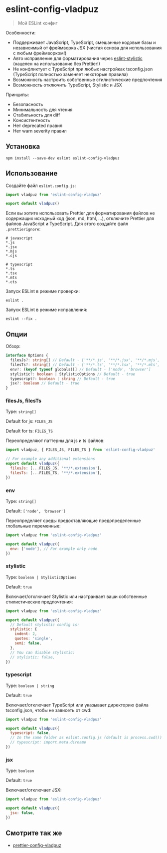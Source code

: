 # eslint-config-vladpuz

> Мой ESLint конфиг

Особенности:

- Поддерживает JavaScript, TypeScript, смешанные кодовые базы и независимый от
  фреймворка JSX (чистая основа для использования с любым фреймворком!)
- Авто исправление для форматирования через
  [eslint-stylistic](https://github.com/eslint-stylistic/eslint-stylistic)
  (нацелен на использование без Prettier!)
- Не конфликтует с TypeScript при любых настройках tsconfig.json (TypeScript
  полностью заменяет некоторые правила)
- Возможность настроить собственные стилистические предпочтения
- Возможность отключить TypeScript, Stylistic и JSX

Принципы:

- Безопасность
- Минимальность для чтения
- Стабильность для diff
- Консистентность
- Нет deprecated правил
- Нет warn severity правил

## Установка

```shell
npm install --save-dev eslint eslint-config-vladpuz
```

## Использование

Создайте файл `eslint.config.js`:

```javascript
import vladpuz from 'eslint-config-vladpuz'

export default vladpuz()
```

Если вы хотите использовать Prettier для форматирования файлов не содержащих
исходный код (json, md, html, ...), отключите Prettier для файлов JavaScript и
TypeScript. Для этого создайте файл `.prettierignore`:

```ignore
# javascript
*.js
*.jsx
*.mjs
*.cjs

# typescript
*.ts
*.tsx
*.mts
*.cts
```

Запуск ESLint в режиме проверки:

```shell
eslint .
```

Запуск ESLint в режиме исправления:

```shell
eslint --fix .
```

## Опции

Обзор:

```typescript
interface Options {
  filesJs?: string[] // Default - ['**/*.js', '**/*.jsx', '**/*.mjs', '**/*.cjs']
  filesTs?: string[] // Default - ['**/*.ts', '**/*.tsx', '**/*.mts', '**/*.cts']
  env?: (keyof typeof globals)[] // Default - ['node', 'browser']
  stylistic?: boolean | StylisticOptions // Default - true
  typescript?: boolean | string // Default - true
  jsx?: boolean // Default - true
}
```

### filesJs, filesTs

Type: `string[]`

Default for js: `FILES_JS`

Default for ts: `FILES_TS`

Переопределяют паттерны для js и ts файлов:

```javascript
import vladpuz, { FILES_JS, FILES_TS } from 'eslint-config-vladpuz'

// For example any additional extensions
export default vladpuz({
  filesJs: [...FILES_JS, '**/*.extension'],
  filesTs: [...FILES_TS, '**/*.extension'],
})
```

### env

Type: `string[]`

Default: `['node', 'browser']`

Переопределяет среды предоставляющие предопределенные глобальные переменные:

```javascript
import vladpuz from 'eslint-config-vladpuz'

export default vladpuz({
  env: ['node'], // For example only node
})
```

### stylistic

Type: `boolean | StylisticOptions`

Default: `true`

Включает/отключает Stylistic или настраивает ваши собственные стилистические
предпочтения:

```javascript
import vladpuz from 'eslint-config-vladpuz'

export default vladpuz({
  // Default stylistic config is:
  stylistic: {
    indent: 2,
    quotes: 'single',
    semi: false,
  },
  // You can disable stylistic:
  // stylistic: false,
})
```

### typescript

Type: `boolean | string`

Default: `true`

Включает/отключает TypeScript или указывает директорию файла tsconfig.json,
чтобы не зависеть от cwd:

```javascript
import vladpuz from 'eslint-config-vladpuz'

export default vladpuz({
  typescript: false,
  // In the same folder as eslint.config.js (default is process.cwd())
  // typescript: import.meta.dirname
})
```

### jsx

Type: `boolean`

Default: `true`

Включает/отключает JSX:

```javascript
import vladpuz from 'eslint-config-vladpuz'

export default vladpuz({
  jsx: false,
})
```

## Смотрите так же

- [prettier-config-vladpuz](https://github.com/vladpuz/prettier-config-vladpuz)
